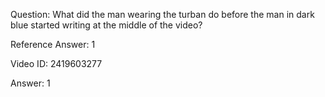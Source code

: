 Question: What did the man wearing the turban do before the man in dark blue started writing at the middle of the video?

Reference Answer: 1

Video ID: 2419603277

Answer: 1

